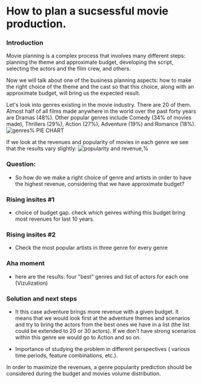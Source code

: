 # How to plan a sucsessful movie production.

### Introduction

Movie planning is a complex process that involves many different steps: planning the theme and approximate budget, developing the script, selecting the actors and the film crew, and others.

Now we will talk about one of the business planning aspects: how to make the right choice of the theme and the cast so that this choice, along with an approximate budget, will bring us the expected result. 

Let's look into genres existing in the movie industry. There are 20 of them. Almost half of all films made anywhere in the world over the past forty years are Dramas (48%). Other popular genres include Comedy (34% of movies made), Thrillers (29%), Action (27%), Adventure (19%) and Romance (18%).
![genres%](https://user-images.githubusercontent.com/46948881/57416055-8202cf00-71cc-11e9-8b14-ed65bad93ab6.jpg)
PIE CHART

If we look at the revenues and popularity of movies in each genre we see that the results vary slightly: 
![popularity and revenue,%](https://user-images.githubusercontent.com/46948881/57421452-e6785b00-71d9-11e9-97ca-c7094e12b515.jpg)

### Question:
- So how do we make a right choice of genre and artists in order to have the highest revenue, considering that we have approximate budget?
### Rising insites #1
- choice of budget gap. check which genres withing this budget bring most revenues for last 10 years. 
### Rising insites #2
- Check the most popular artists in three genre for every genre 
### Aha moment
- here are the results: four "best" genres and list of actors for each one (Vizulization) 

### Solution and next steps
- It this case adventure brings more revenue with a given budget. It means that we would look first at the adventure themes and scenarios and try to bring the actors from the best ones we have in a list (the list could be extended to 20 or 30 actors). If we don't have strong scenarios within this genre we would go to Action and so on.

- Importance of studying the problem in different perspectives ( various time periods, feature combinations, etc.).

In order to maximize the revenues, a genre popularity prediction should be considered during the budget and movies volume distribution. 
